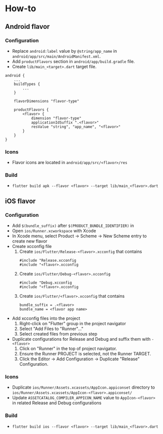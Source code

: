 # How-to

## Android flavor
### Configuration
- Replace `android:label` value by `@string/app_name` in `android/app/src/main/AndroidManifest.xml`.
- Add `productFlavors` section in `android/app/build.gradle` file.
- Create `lib/main_<target>.dart` target file.
```
android {
    ...
    buildTypes {
        ...
    }

    flavorDimensions "flavor-type"

    productFlavors {
        <flavor> {
            dimension "flavor-type"
            applicationIdSuffix ".<flavor>"
            resValue "string", "app_name", "<flavor>"
        }
    }
}
```

### Icons
- Flavor icons are located in `android/app/src/<flavor>/res`

### Build
- `flutter build apk --flavor <flavor> --target lib/main_<flavor>.dart`

## iOS flavor
### Configuration
- Add `$(bundle_suffix)` after `$(PRODUCT_BUNDLE_IDENTIFIER)` in 
- Open `ios/Runner.xcworkspace` with Xcode
- In Xcode menu, select Product -> Scheme -> New Scheme entry to create new flavor
- Create xcconfig file
    1. Create `ios/Flutter/Release-<flavor>.xcconfig` that contains
       ```
       #include "Release.xcconfig
       #include "<flavor>.xcconfig
       ```
    2. Create `ios/Flutter/Debug-<flavor>.xcconfig`
       ```
       #include "Debug.xcconfig
       #include "<flavor>.xcconfig
       ```
    3. Create `ios/Flutter/<flavor>.xcconfig` that contains
       ```
       bundle_suffix = .<flavor>
       bundle_name = <flavor app name>
       ```
- Add xcconfig files into the project
    1. Right-click on "Flutter" group in the project navigator
    2. Select "Add Files to "Runner"..."
    3. Select created files from previous step
- Duplicate configurations for Release and Debug and suffix them with `-<flavor>`
    1. Click on "Runner" in the top of project navigator.
    2. Ensure the Runner PROJECT is selected, not the Runner TARGET.
    3. Click the Editor -> Add Configuration -> Duplicate "Release" Configuration.

### Icons
- Duplicate `ios/Runner/Assets.xcassets/AppIcon.appiconset` directory to `ios/Runner/Assets.xcassets/AppIcon-<flavor>.appiconset/`
- Update `ASSETCATALOG_COMPILER_APPICON_NAME` value to `AppIcon-<flavor>`
in related Release and Debug configurations

### Build
- `flutter build ios --flavor <flavor> --target lib/main_<flavor>.dart`
